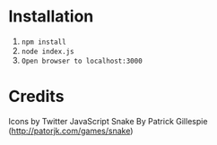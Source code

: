 # Installation
1. `npm install`
2. `node index.js`
3. `Open browser to localhost:3000`

# Credits
Icons by Twitter
JavaScript Snake By Patrick Gillespie (http://patorjk.com/games/snake)
